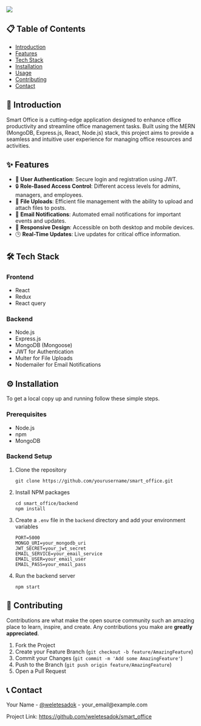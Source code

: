 <!DOCTYPE html>
<html lang="en">
<head>
  <meta charset="UTF-8">
  <meta name="viewport" content="width=device-width, initial-scale=1.0">
  <title>Smart Office</title>
</head>
<body>
  <img src="https://images.unsplash.com/photo-1497215728101-856f4ea42174?q=80&w=1470&auto=format&fit=crop&ixlib=rb-4.0.3&ixid=M3wxMjA3fDB8MHxwaG90by1wYWdlfHx8fGVufDB8fHx8fA%3D%3D">

  <h2>📋 Table of Contents</h2>
  <ul>
    <li><a href="#introduction">Introduction</a></li>
    <li><a href="#features">Features</a></li>
    <li><a href="#tech-stack">Tech Stack</a></li>
    <li><a href="#installation">Installation</a></li>
    <li><a href="#usage">Usage</a></li>
    <li><a href="#contributing">Contributing</a></li>
    <li><a href="#contact">Contact</a></li>
  </ul>

  <h2 id="introduction">📝 Introduction</h2>
  <p>Smart Office is a cutting-edge application designed to enhance office productivity and streamline office management tasks. Built using the MERN (MongoDB, Express.js, React, Node.js) stack, this project aims to provide a seamless and intuitive user experience for managing office resources and activities.</p>

  <h2 id="features">✨ Features</h2>
  <ul>
    <li>🔐 <strong>User Authentication</strong>: Secure login and registration using JWT.</li>
    <li>🔒 <strong>Role-Based Access Control</strong>: Different access levels for admins, managers, and employees.</li>
    <li>📁 <strong>File Uploads</strong>: Efficient file management with the ability to upload and attach files to posts.</li>
    <li>📧 <strong>Email Notifications</strong>: Automated email notifications for important events and updates.</li>
    <li>📱 <strong>Responsive Design</strong>: Accessible on both desktop and mobile devices.</li>
    <li>🕒 <strong>Real-Time Updates</strong>: Live updates for critical office information.</li>
  </ul>

  <h2 id="tech-stack">🛠 Tech Stack</h2>
  <h3>Frontend</h3>
  <ul>
    <li>React</li>
    <li>Redux</li>
    <li>React query</li>
  </ul>
  <h3>Backend</h3>
  <ul>
    <li>Node.js</li>
    <li>Express.js</li>
    <li>MongoDB (Mongoose)</li>
    <li>JWT for Authentication</li>
    <li>Multer for File Uploads</li>
    <li>Nodemailer for Email Notifications</li>
  </ul>

  <h2 id="installation">⚙️ Installation</h2>
  <p>To get a local copy up and running follow these simple steps.</p>

  <h3>Prerequisites</h3>
  <ul>
    <li>Node.js</li>
    <li>npm</li>
    <li>MongoDB</li>
  </ul>

  <h3>Backend Setup</h3>
  <ol>
    <li>
      <p>Clone the repository</p>
      <pre><code>git clone https://github.com/yourusername/smart_office.git</code></pre>
    </li>
    <li>
      <p>Install NPM packages</p>
      <pre><code>cd smart_office/backend
npm install</code></pre>
    </li>
    <li>
      <p>Create a <code>.env</code> file in the <code>backend</code> directory and add your environment variables</p>
      <pre><code>PORT=5000
MONGO_URI=your_mongodb_uri
JWT_SECRET=your_jwt_secret
EMAIL_SERVICE=your_email_service
EMAIL_USER=your_email_user
EMAIL_PASS=your_email_pass</code></pre>
    </li>
    <li>
      <p>Run the backend server</p>
      <pre><code>npm start</code></pre>
    </li>
  </ol>

  

  <h2 id="contributing">🤝 Contributing</h2>
  <p>Contributions are what make the open source community such an amazing place to learn, inspire, and create. Any contributions you make are <strong>greatly appreciated</strong>.</p>
  <ol>
    <li>Fork the Project</li>
    <li>Create your Feature Branch (<code>git checkout -b feature/AmazingFeature</code>)</li>
    <li>Commit your Changes (<code>git commit -m 'Add some AmazingFeature'</code>)</li>
    <li>Push to the Branch (<code>git push origin feature/AmazingFeature</code>)</li>
    <li>Open a Pull Request</li>
  </ol>

 

  <h2 id="contact">📞 Contact</h2>
  <p>Your Name - <a href="https://twitter.com/weletesadok">@weletesadok</a> - your_email@example.com</p>
  <p>Project Link: <a href="https://github.com/weletesadok/smart_office">https://github.com/weletesadok/smart_office</a></p>
</body>
</html>
